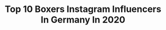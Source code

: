 ---
title: Top 10 Boxers Instagram Influencers In Germany In 2020
description: >-
  Find top boxers Instagram influencers in Germany in 2020. Most popular hashtags: #boxing #hamburg #fitness #boxer.
platform: Instagram
profiles:
  - username: "yannickbandora"
    fullname: >-
      Darkskin Brother
    location: "Germany"
    followers: 19792
    engagement: 860
    commentsToLikes: 0.015371
    avatar: "https://scontent-ams4-1.cdninstagram.com/v/t51.2885-19/s320x320/90087621_215180526247411_4152023074922823680_n.jpg?_nc_ht=scontent-ams4-1.cdninstagram.com&_nc_ohc=R0VvRMYmgNcAX-bAwPC&oh=4e9f90bf84d9d1d75c651c8b5c9ed576&oe=5EBA73EB"
    verified: false
    hashtags: "#shoot, #editorial, #capetown, #model"
  - username: "maxisanchezz"
    fullname: >-
      Maximilian / Munich 🇩🇪
    location: "Germany"
    followers: 141978
    engagement: 157
    commentsToLikes: 0.129173
    avatar: "https://scontent-lhr8-1.cdninstagram.com/v/t51.2885-19/s320x320/88267590_618277642082015_1259171088475095040_n.jpg?_nc_ht=scontent-lhr8-1.cdninstagram.com&_nc_ohc=NamMa-LYZ0wAX_Nlhik&oh=baadbdb40e4f0334155315b19abe4cea&oe=5EBA998B"
    verified: false
    hashtags: "#life, #panoramasauna, #memories, #berlinhotel"
  - username: "denisradovan"
    fullname: >-
      Denis Radovan
    location: "Germany"
    followers: 3257
    engagement: 1727
    commentsToLikes: 0.078040
    avatar: "https://scontent-lhr8-1.cdninstagram.com/v/t51.2885-19/s320x320/56795733_348500719104724_5177666225894850560_n.jpg?_nc_ht=scontent-lhr8-1.cdninstagram.com&_nc_ohc=V6IrAMl9anQAX9hOka6&oh=9bf899a5d624abb3d3053338e9454d8d&oe=5EBC105C"
    verified: true
    hashtags: "#teamradovan"
  - username: "enriko_the_hurricane_kehl"
    fullname: >-
      The Hurricane
    location: "Germany"
    followers: 29688
    engagement: 444
    commentsToLikes: 0.011791
    avatar: "https://scontent-lhr8-1.cdninstagram.com/v/t51.2885-19/s320x320/83115247_604416360122688_1977379174729383936_n.jpg?_nc_ht=scontent-lhr8-1.cdninstagram.com&_nc_ohc=RK11tOkLtNYAX8Gd4Kq&oh=fba38645a195aad7c86629b8e4c2def6&oe=5EBB330F"
    verified: true
    hashtags: "#bridge, #offwhite, #backingame, #motivation"
  - username: "girly_lou_"
    fullname: >-
      girly_lou_
    location: "Germany"
    followers: 3402
    engagement: 2635
    commentsToLikes: 0.137696
    avatar: "https://scontent-amt2-1.cdninstagram.com/v/t51.2885-19/s320x320/80625581_523529474915158_4816708133432852480_n.jpg?_nc_ht=scontent-amt2-1.cdninstagram.com&_nc_ohc=mEkoqkkDG8QAX-3FBIM&oh=b7a3fc80dfa0559226487be9861b221a&oe=5EBA5874"
    verified: false
    hashtags: "#instagood, #buntistmeinelieblingsfarbe, #liebe, #tierfotografie"
  - username: "lion.jr__"
    fullname: >-
      Emre Cukur
    location: "Germany"
    followers: 5936
    engagement: 919
    commentsToLikes: 0.043918
    avatar: "https://scontent-ams4-1.cdninstagram.com/v/t51.2885-19/s320x320/51879573_249186282633229_2260563939265871872_n.jpg?_nc_ht=scontent-ams4-1.cdninstagram.com&_nc_ohc=CewXZr9mHuMAX_7_VxL&oh=c1c78e7bd96a3f8d63483a047a2cbffc&oe=5EB88932"
    verified: true
    hashtags: "#cute, #followme, #follow, #look"
  - username: "luan_krasniqi"
    fullname: >-
      LUAN KRASNIQI
    location: "Germany"
    followers: 12352
    engagement: 722
    commentsToLikes: 0.016906
    avatar: "https://scontent-lht6-1.cdninstagram.com/v/t51.2885-19/s320x320/34300340_1683477125039068_2748664359453458432_n.jpg?_nc_ht=scontent-lht6-1.cdninstagram.com&_nc_ohc=CCPSdDkttrwAX_yYGm9&oh=1e63f56e605b1cadf44c091fdede099b&oe=5EB97AB2"
    verified: false
    hashtags: "#tagdesrottweilers, #rottweil"
  - username: "boxer.georgi.24.06"
    fullname: >-
      Georgi
    location: "Germany"
    followers: 4178
    engagement: 1597
    commentsToLikes: 0.215386
    avatar: "https://scontent-lhr8-1.cdninstagram.com/v/t51.2885-19/s320x320/69862766_451413142141292_1091742976830341120_n.jpg?_nc_ht=scontent-lhr8-1.cdninstagram.com&_nc_ohc=71jkuyRij4oAX9yejvn&oh=212da8ade1b02ee348d190dd5be15030&oe=5EBC4A65"
    verified: false
    hashtags: "#boxernation, #regenbogenfarben, #throwbackthursday, #flowers"
  - username: "peterkadiru"
    fullname: >-
      Peter Kadiru
    location: "Germany"
    followers: 4124
    engagement: 2151
    commentsToLikes: 0.028179
    avatar: "https://scontent-lhr8-1.cdninstagram.com/v/t51.2885-19/s320x320/79388995_521998171729156_4628645306680999936_n.jpg?_nc_ht=scontent-lhr8-1.cdninstagram.com&_nc_ohc=1QWSKeTje6kAX-VjnM2&oh=d7f4c552731f9456df97b40f93149707&oe=5EBA91BB"
    verified: false
    hashtags: "#fight, #sport, #040, #defend"
  - username: "chechenboorz"
    fullname: >-
      Hamsat Shadalov
    location: "Germany"
    followers: 5019
    engagement: 2591
    commentsToLikes: 0.027074
    avatar: "https://scontent-lhr8-1.cdninstagram.com/v/t51.2885-19/s320x320/90089186_291254905169821_3264195228227076096_n.jpg?_nc_ht=scontent-lhr8-1.cdninstagram.com&_nc_ohc=VcTkrsUoklEAX8jPMwB&oh=8d354f7d7cd396ce9f62bf5e328d3789&oe=5EB9BBAF"
    verified: false
    hashtags: "#olympicgames, #chechnya, #trainingscamp, #chechenboorz"
---
